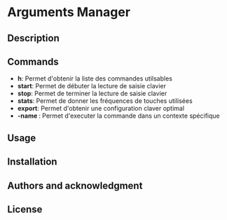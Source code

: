 
# Arguments Manager

## Description

## Commands
- __h__: Permet d'obtenir la liste des commandes utilsables
- __start__: Permet de débuter la lecture de saisie clavier
- __stop__: Permet de terminer la lecture de saisie clavier
- __stats__: Permet de donner les fréquences de touches utilisées
- __export__: Permet d'obtenir une configuration claver optimal
- __-name <context>__: Permet d'executer la commande dans un contexte spécifique

## Usage

## Installation

## Authors and acknowledgment

## License